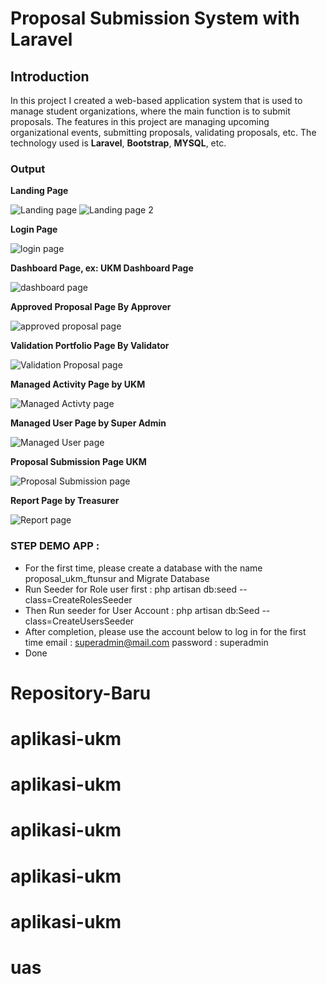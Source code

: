 # Proposal Submission System with Laravel

## Introduction

In this project I created a web-based application system that is used to manage student organizations, where the main function is to submit proposals. The features in this project are managing upcoming organizational events, submitting proposals, validating proposals, etc. The technology used is **Laravel**, **Bootstrap**, **MYSQL**, etc.

### Output

**Landing Page**

![Landing page](https://drive.google.com/uc?export=view&id=1UZf3hnZyjTU_cwi17RJV7Q6q5AHbJdTp)
![Landing page 2](https://drive.google.com/uc?export=view&id=1pMfikulWgi1Z9WSa5-8xo7jRjyOmTUQ3)

**Login Page**

![login page](https://drive.google.com/uc?export=view&id=1GN9cnd75iFj8xouvbRo90KL-VrUC3-ns)

**Dashboard Page, ex: UKM Dashboard Page**

![dashboard page](https://drive.google.com/uc?export=view&id=1E39mifdtzPifrt94obQpteFWvBDaOdo2)

**Approved Proposal Page By Approver**

![approved proposal page](https://drive.google.com/uc?export=view&id=1GFRZcDIuJZRJiVYGI6PuoJN5BBlfCR5m)

**Validation Portfolio Page By Validator**

![Validation Proposal page](https://drive.google.com/uc?export=view&id=1Gg_qtIhRX52VYZyV2zhvROuxI82auVEh)

**Managed Activity Page by UKM**

![Managed Activty page](https://drive.google.com/uc?export=view&id=1Ccck5PSWjieL2HrXQNJLkGNhxjnPbhaA)

**Managed User Page by Super Admin**

![Managed User page](https://drive.google.com/uc?export=view&id=1AJkEGSwSkyirkoaouta1mQHhcuMsRZ-i)

**Proposal Submission Page UKM**

![Proposal Submission page](https://drive.google.com/uc?export=view&id=13hMYOBKBUgvP3iGNbovkVXyy6RTnXokA)

**Report Page by Treasurer**

![Report page](https://drive.google.com/uc?export=view&id=12W0_3Csu23GHmqEwFOO4UM_nv2wlTW-6)

### STEP DEMO APP :

-   For the first time, please create a database with the name proposal_ukm_ftunsur and Migrate Database
-   Run Seeder for Role user first :
    php artisan db:seed --class=CreateRolesSeeder
-   Then Run seeder for User Account :
    php artisan db:Seed --class=CreateUsersSeeder
-   After completion, please use the account below to log in for the first time
    email : superadmin@mail.com
    password : superadmin
-   Done
# Repository-Baru
# aplikasi-ukm
# aplikasi-ukm
# aplikasi-ukm
# aplikasi-ukm
# aplikasi-ukm
# uas
